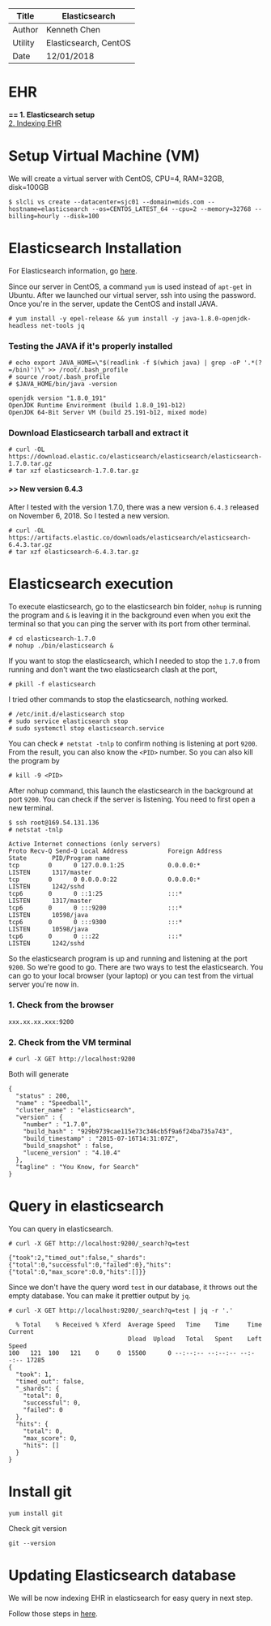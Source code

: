 |Title |  Elasticsearch  |
|-----------|----------------------------------|
|Author | Kenneth Chen |
|Utility | Elasticsearch, CentOS |
|Date | 12/01/2018 |

# EHR

**== 1. Elasticsearch setup**  
<a href=https://github.com/kckenneth/EHR/blob/master/indexing_ehr.md> 2. Indexing EHR</a>

# Setup Virtual Machine (VM)

We will create a virtual server with CentOS, CPU=4, RAM=32GB, disk=100GB
```
$ slcli vs create --datacenter=sjc01 --domain=mids.com --hostname=elasticsearch --os=CENTOS_LATEST_64 --cpu=2 --memory=32768 --billing=hourly --disk=100
```

# Elasticsearch Installation

For Elasticsearch information, go <a href=https://www.elastic.co/downloads/elasticsearch>here</a>. 

Since our server in CentOS, a command `yum` is used instead of `apt-get` in Ubuntu. After we launched our virtual server, ssh into using the password. Once you're in the server, update the CentOS and install JAVA. 

```
# yum install -y epel-release && yum install -y java-1.8.0-openjdk-headless net-tools jq
```

### Testing the JAVA if it's properly installed
```
# echo export JAVA_HOME=\"$(readlink -f $(which java) | grep -oP '.*(?=/bin)')\" >> /root/.bash_profile
# source /root/.bash_profile
# $JAVA_HOME/bin/java -version

openjdk version "1.8.0_191"
OpenJDK Runtime Environment (build 1.8.0_191-b12)
OpenJDK 64-Bit Server VM (build 25.191-b12, mixed mode)
```

### Download Elasticsearch tarball and extract it
```
# curl -OL https://download.elastic.co/elasticsearch/elasticsearch/elasticsearch-1.7.0.tar.gz
# tar xzf elasticsearch-1.7.0.tar.gz
```

#### >> New version 6.4.3 
After I tested with the version 1.7.0, there was a new version `6.4.3` released on November 6, 2018. So I tested a new version. 
```
# curl -OL https://artifacts.elastic.co/downloads/elasticsearch/elasticsearch-6.4.3.tar.gz
# tar xzf elasticsearch-6.4.3.tar.gz
```

# Elasticsearch execution

To execute elasticsearch, go to the elasticsearch bin folder, `nohup` is running the program and `&` is leaving it in the background even when you exit the terminal so that you can ping the server with its port from other terminal. 
```
# cd elasticsearch-1.7.0
# nohup ./bin/elasticsearch &
```
If you want to stop the elasticsearch, which I needed to stop the `1.7.0` from running and don't want the two elasticsearch clash at the port, 
```
# pkill -f elasticsearch
```
I tried other commands to stop the elasticsearch, nothing worked. 
```
# /etc/init.d/elasticsearch stop
# sudo service elasticsearch stop
# sudo systemctl stop elasticsearch.service
```
You can check `# netstat -tnlp` to confirm nothing is listening at port `9200`. From the result, you can also know the `<PID>` number. So you can also kill the program by 
```
# kill -9 <PID>
```

After nohup command, this launch the elasticsearch in the background at port `9200`. You can check if the server is listening. You need to first open a new terminal. 
```
$ ssh root@169.54.131.136
# netstat -tnlp 

Active Internet connections (only servers)
Proto Recv-Q Send-Q Local Address           Foreign Address         State       PID/Program name    
tcp        0      0 127.0.0.1:25            0.0.0.0:*               LISTEN      1317/master         
tcp        0      0 0.0.0.0:22              0.0.0.0:*               LISTEN      1242/sshd           
tcp6       0      0 ::1:25                  :::*                    LISTEN      1317/master         
tcp6       0      0 :::9200                 :::*                    LISTEN      10598/java          
tcp6       0      0 :::9300                 :::*                    LISTEN      10598/java          
tcp6       0      0 :::22                   :::*                    LISTEN      1242/sshd   
```
So the elasticsearch program is up and running and listening at the port `9200`. So we're good to go. There are two ways to test the elasticsearch. You can go to your local browser (your laptop) or you can test from the virtual server you're now in. 

### 1. Check from the browser
```
xxx.xx.xx.xxx:9200
```
### 2. Check from the VM terminal
```
# curl -X GET http://localhost:9200
```
Both will generate 
```
{
  "status" : 200,
  "name" : "Speedball",
  "cluster_name" : "elasticsearch",
  "version" : {
    "number" : "1.7.0",
    "build_hash" : "929b9739cae115e73c346cb5f9a6f24ba735a743",
    "build_timestamp" : "2015-07-16T14:31:07Z",
    "build_snapshot" : false,
    "lucene_version" : "4.10.4"
  },
  "tagline" : "You Know, for Search"
}
```
# Query in elasticsearch
You can query in elasticsearch. 
```
# curl -X GET http://localhost:9200/_search?q=test

{"took":2,"timed_out":false,"_shards":{"total":0,"successful":0,"failed":0},"hits":{"total":0,"max_score":0.0,"hits":[]}}
```
Since we don't have the query word `test` in our database, it throws out the empty database. You can make it prettier output by `jq`. 

```
# curl -X GET http://localhost:9200/_search?q=test | jq -r '.'

  % Total    % Received % Xferd  Average Speed   Time    Time     Time  Current
                                 Dload  Upload   Total   Spent    Left  Speed
100   121  100   121    0     0  15500      0 --:--:-- --:--:-- --:--:-- 17285
{
  "took": 1,
  "timed_out": false,
  "_shards": {
    "total": 0,
    "successful": 0,
    "failed": 0
  },
  "hits": {
    "total": 0,
    "max_score": 0,
    "hits": []
  }
}
```
# Install git 
```
yum install git
```
Check git version
```
git --version
```

# Updating Elasticsearch database

We will be now indexing EHR in elasticsearch for easy query in next step. 

Follow those steps in <a href=https://github.com/kckenneth/EHR/blob/master/indexing_ehr.md>here</a>.
